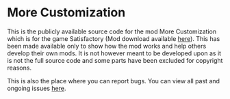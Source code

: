 # More Customization

This is the publicly available source code for the mod More Customization which is for the game Satisfactory (Mod download available [here](https://ficsit.app/mod/CAinYDuuhYpuVy)). This has been made available only to show how the mod works and help others develop their own mods. It is not however meant to be developed upon as it is not the full source code and some parts have been excluded for copyright reasons.

This is also the place where you can report bugs. You can view all past and ongoing issues [here](https://github.com/SpaceGameDev568/More_Customization_Mod/issues).
